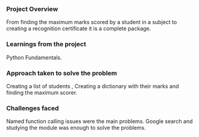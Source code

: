 ### Project Overview

 From finding the maximum marks scored by a student in a subject to creating a recognition certificate it is a complete package.


### Learnings from the project

 Python Fundamentals.


### Approach taken to solve the problem

 Creating a list of students , Creating a dictionary with their marks and finding the maximum scorer.


### Challenges faced

 Named function calling issues were the main problems. Google search and studying the module was enough to solve the problems.


